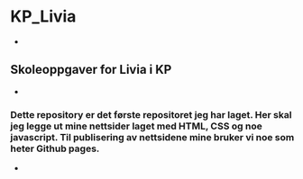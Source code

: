 # KP_Livia
+
## Skoleoppgaver for Livia i KP
+
### Dette repository er det første repositoret jeg har laget. Her skal jeg legge ut mine nettsider laget med HTML, CSS og noe javascript. Til publisering av nettsidene mine bruker vi noe som heter Github pages.
+
